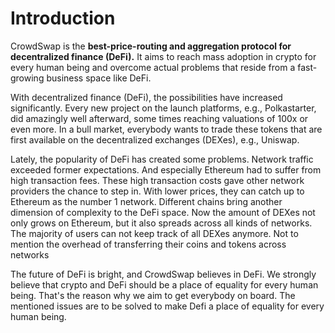 # Introduction

CrowdSwap is the **best-price-routing and aggregation protocol for decentralized finance (DeFi).**
It aims to reach mass adoption in crypto for every human being and overcome actual problems
that reside from a fast-growing business space like DeFi.

With decentralized finance (DeFi), the possibilities have increased significantly. Every new project on the launch platforms, e.g., Polkastarter, did amazingly well afterward, some times reaching valuations of 100x or even more. In a bull market, everybody wants to trade these tokens that are first available on the decentralized exchanges (DEXes), e.g., Uniswap.

Lately, the popularity of DeFi has created some problems. Network traffic exceeded former expectations. And especially Ethereum had to suffer from high transaction fees. These high transaction costs gave other network providers the chance to step in. With lower prices, they can catch up to Ethereum as the number 1 network. Different chains bring another dimension of complexity to the DeFi space. Now the amount of DEXes not only grows on Ethereum, but it also spreads across all kinds of networks. The majority of users can not keep track of all DEXes anymore. Not to mention the overhead of transferring their coins and tokens across networks

The future of DeFi is bright, and CrowdSwap believes in DeFi. We strongly believe that crypto and DeFi should be a place of equality for every human being. That's the reason why we aim to get everybody on board. The mentioned issues are to be solved to make Defi a place of equality for every human being.
